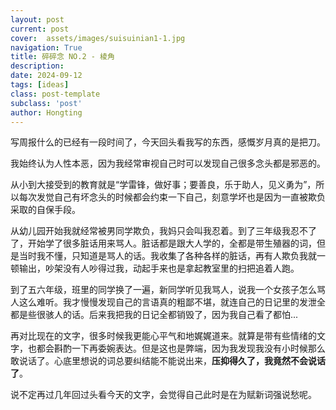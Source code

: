 ```yaml
---
layout: post
current: post
cover:  assets/images/suisuinian1-1.jpg
navigation: True
title: 碎碎念 NO.2 - 棱角
description: 
date: 2024-09-12
tags: [ideas]
class: post-template
subclass: 'post'
author: Hongting
---
```


写周报什么的已经有一段时间了，今天回头看我写的东西，感慨岁月真的是把刀。

我始终认为人性本恶，因为我经常审视自己时可以发现自己很多念头都是邪恶的。

从小到大接受到的教育就是“学雷锋，做好事；要善良，乐于助人，见义勇为”，所以每次发觉自己有坏念头的时候都会约束一下自己，刻意学坏也是因为一直被欺负采取的自保手段。

从幼儿园开始我就经常被男同学欺负，我妈只会叫我忍着。到了三年级我忍不了了，开始学了很多脏话用来骂人。脏话都是跟大人学的，全都是带生殖器的词，但是当时我不懂，只知道是骂人的话。我收集了各种各样的脏话，再有人欺负我就一顿输出，吵架没有人吵得过我，动起手来也是拿起教室里的扫把追着人跑。

到了五六年级，班里的同学换了一遍，新同学听见我骂人，说我一个女孩子怎么骂人这么难听。我才慢慢发现自己的言语真的粗鄙不堪，就连自己的日记里的发泄全都是些很骇人的话。后来我把我的日记全都销毁了，因为我自己看了都怕...

再对比现在的文字，很多时候我更能心平气和地娓娓道来。就算是带有些情绪的文字，也都会斟酌一下再委婉表达。但是这也是弊端，因为我发现我没有小时候那么敢说话了。心底里想说的词总要纠结能不能说出来，<b>压抑得久了，我竟然不会说话了</b>。

说不定再过几年回过头看今天的文字，会觉得自己此时是在为赋新词强说愁呢。